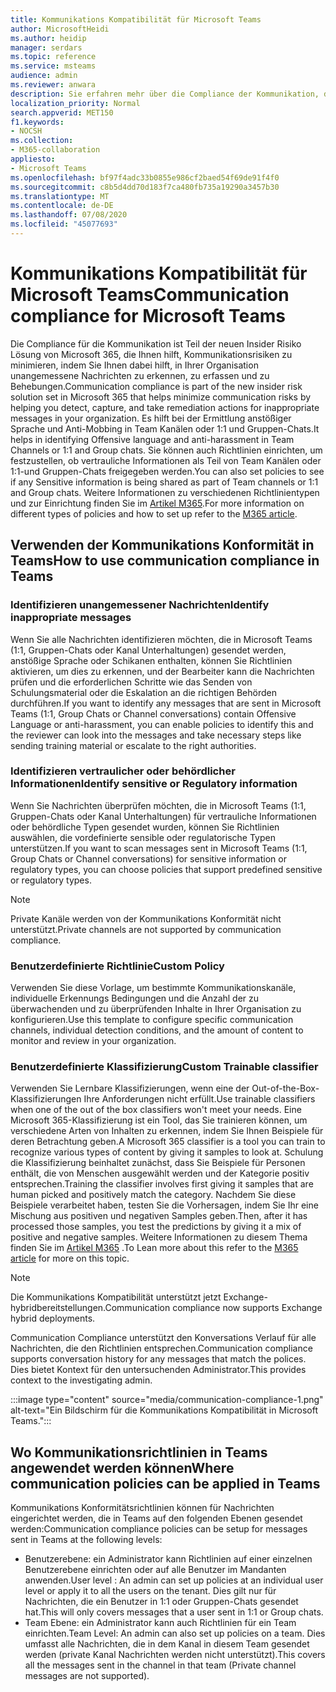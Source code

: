 ```yaml
---
title: Kommunikations Kompatibilität für Microsoft Teams
author: MicrosoftHeidi
ms.author: heidip
manager: serdars
ms.topic: reference
ms.service: msteams
audience: admin
ms.reviewer: anwara
description: Sie erfahren mehr über die Compliance der Kommunikation, die Teil der Insider Risiko-Lösung sind, und zwar aus der Perspektive von Microsoft Teams (Dies ist Teil der M365 Communication Compliance-Funktion).
localization_priority: Normal
search.appverid: MET150
f1.keywords:
- NOCSH
ms.collection:
- M365-collaboration
appliesto:
- Microsoft Teams
ms.openlocfilehash: bf97f4adc33b0855e986cf2baed54f69de91f4f0
ms.sourcegitcommit: c8b5d4dd70d183f7ca480fb735a19290a3457b30
ms.translationtype: MT
ms.contentlocale: de-DE
ms.lasthandoff: 07/08/2020
ms.locfileid: "45077693"
---
```

# <a name="communication-compliance-for-microsoft-teams"></a><span data-ttu-id="ecb39-103">Kommunikations Kompatibilität für Microsoft Teams</span><span class="sxs-lookup"><span data-stu-id="ecb39-103">Communication compliance for Microsoft Teams</span></span>

<span data-ttu-id="ecb39-104">Die Compliance für die Kommunikation ist Teil der neuen Insider Risiko Lösung von Microsoft 365, die Ihnen hilft, Kommunikationsrisiken zu minimieren, indem Sie Ihnen dabei hilft, in Ihrer Organisation unangemessene Nachrichten zu erkennen, zu erfassen und zu Behebungen.</span><span class="sxs-lookup"><span data-stu-id="ecb39-104">Communication compliance is part of the new insider risk solution set in Microsoft 365 that helps minimize communication risks by helping you detect, capture, and take remediation actions for inappropriate messages in your organization.</span></span> <span data-ttu-id="ecb39-105">Es hilft bei der Ermittlung anstößiger Sprache und Anti-Mobbing in Team Kanälen oder 1:1 und Gruppen-Chats.</span><span class="sxs-lookup"><span data-stu-id="ecb39-105">It helps in identifying Offensive language and anti-harassment in Team Channels or 1:1 and Group chats.</span></span> <span data-ttu-id="ecb39-106">Sie können auch Richtlinien einrichten, um festzustellen, ob vertrauliche Informationen als Teil von Team Kanälen oder 1:1-und Gruppen-Chats freigegeben werden.</span><span class="sxs-lookup"><span data-stu-id="ecb39-106">You can also set policies to see if any Sensitive information is being shared as part of Team channels or 1:1 and Group chats.</span></span> <span data-ttu-id="ecb39-107">Weitere Informationen zu verschiedenen Richtlinientypen und zur Einrichtung finden Sie im [Artikel M365](https://docs.microsoft.com/microsoft-365/compliance/communication-compliance).</span><span class="sxs-lookup"><span data-stu-id="ecb39-107">For more information on different types of policies and how to set up refer to the [M365 article](https://docs.microsoft.com/microsoft-365/compliance/communication-compliance).</span></span>

## <a name="how-to-use-communication-compliance-in-teams"></a><span data-ttu-id="ecb39-108">Verwenden der Kommunikations Konformität in Teams</span><span class="sxs-lookup"><span data-stu-id="ecb39-108">How to use communication compliance in Teams</span></span>

### <a name="identify-inappropriate-messages"></a><span data-ttu-id="ecb39-109">Identifizieren unangemessener Nachrichten</span><span class="sxs-lookup"><span data-stu-id="ecb39-109">Identify inappropriate messages</span></span>

<span data-ttu-id="ecb39-110">Wenn Sie alle Nachrichten identifizieren möchten, die in Microsoft Teams (1:1, Gruppen-Chats oder Kanal Unterhaltungen) gesendet werden, anstößige Sprache oder Schikanen enthalten, können Sie Richtlinien aktivieren, um dies zu erkennen, und der Bearbeiter kann die Nachrichten prüfen und die erforderlichen Schritte wie das Senden von Schulungsmaterial oder die Eskalation an die richtigen Behörden durchführen.</span><span class="sxs-lookup"><span data-stu-id="ecb39-110">If you want to identify any messages that are sent in Microsoft Teams (1:1, Group Chats or Channel conversations) contain Offensive Language or anti-harassment, you can enable policies to identify this and the reviewer can look into the messages and take necessary steps like sending training material or escalate to the right authorities.</span></span>

### <a name="identify-sensitive-or-regulatory-information"></a><span data-ttu-id="ecb39-111">Identifizieren vertraulicher oder behördlicher Informationen</span><span class="sxs-lookup"><span data-stu-id="ecb39-111">Identify sensitive or Regulatory information</span></span>

<span data-ttu-id="ecb39-112">Wenn Sie Nachrichten überprüfen möchten, die in Microsoft Teams (1:1, Gruppen-Chats oder Kanal Unterhaltungen) für vertrauliche Informationen oder behördliche Typen gesendet wurden, können Sie Richtlinien auswählen, die vordefinierte sensible oder regulatorische Typen unterstützen.</span><span class="sxs-lookup"><span data-stu-id="ecb39-112">If you want to scan messages sent in Microsoft Teams (1:1, Group Chats or Channel conversations) for sensitive information or regulatory types, you can choose policies that support predefined sensitive or regulatory types.</span></span>

> [!NOTE]
> <span data-ttu-id="ecb39-113">Private Kanäle werden von der Kommunikations Konformität nicht unterstützt.</span><span class="sxs-lookup"><span data-stu-id="ecb39-113">Private channels are not supported by communication compliance.</span></span>

### <a name="custom-policy"></a><span data-ttu-id="ecb39-114">Benutzerdefinierte Richtlinie</span><span class="sxs-lookup"><span data-stu-id="ecb39-114">Custom Policy</span></span>

<span data-ttu-id="ecb39-115">Verwenden Sie diese Vorlage, um bestimmte Kommunikationskanäle, individuelle Erkennungs Bedingungen und die Anzahl der zu überwachenden und zu überprüfenden Inhalte in Ihrer Organisation zu konfigurieren.</span><span class="sxs-lookup"><span data-stu-id="ecb39-115">Use this template to configure specific communication channels, individual detection conditions, and the amount of content to monitor and review in your organization.</span></span>

### <a name="custom-trainable-classifier"></a><span data-ttu-id="ecb39-116">Benutzerdefinierte Klassifizierung</span><span class="sxs-lookup"><span data-stu-id="ecb39-116">Custom Trainable classifier</span></span>

<span data-ttu-id="ecb39-117">Verwenden Sie Lernbare Klassifizierungen, wenn eine der Out-of-the-Box-Klassifizierungen Ihre Anforderungen nicht erfüllt.</span><span class="sxs-lookup"><span data-stu-id="ecb39-117">Use trainable classifiers when one of the out of the box classifiers won't meet your needs.</span></span> <span data-ttu-id="ecb39-118">Eine Microsoft 365-Klassifizierung ist ein Tool, das Sie trainieren können, um verschiedene Arten von Inhalten zu erkennen, indem Sie Ihnen Beispiele für deren Betrachtung geben.</span><span class="sxs-lookup"><span data-stu-id="ecb39-118">A Microsoft 365 classifier is a tool you can train to recognize various types of content by giving it samples to look at.</span></span> <span data-ttu-id="ecb39-119">Schulung die Klassifizierung beinhaltet zunächst, dass Sie Beispiele für Personen enthält, die von Menschen ausgewählt werden und der Kategorie positiv entsprechen.</span><span class="sxs-lookup"><span data-stu-id="ecb39-119">Training the classifier involves first giving it samples that are human picked and positively match the category.</span></span> <span data-ttu-id="ecb39-120">Nachdem Sie diese Beispiele verarbeitet haben, testen Sie die Vorhersagen, indem Sie Ihr eine Mischung aus positiven und negativen Samples geben.</span><span class="sxs-lookup"><span data-stu-id="ecb39-120">Then, after it has processed those samples, you test the predictions by giving it a mix of positive and negative samples.</span></span> <span data-ttu-id="ecb39-121">Weitere Informationen zu diesem Thema finden Sie im [Artikel M365](https://docs.microsoft.com/microsoft-365/compliance/classifier-creating-a-trainable-classifier) .</span><span class="sxs-lookup"><span data-stu-id="ecb39-121">To Lean more about this refer to the [M365 article](https://docs.microsoft.com/microsoft-365/compliance/classifier-creating-a-trainable-classifier) for more on this topic.</span></span>

> [!NOTE]
> <span data-ttu-id="ecb39-122">Die Kommunikations Kompatibilität unterstützt jetzt Exchange-hybridbereitstellungen.</span><span class="sxs-lookup"><span data-stu-id="ecb39-122">Communication compliance now supports Exchange hybrid deployments.</span></span>

<span data-ttu-id="ecb39-123">Communication Compliance unterstützt den Konversations Verlauf für alle Nachrichten, die den Richtlinien entsprechen.</span><span class="sxs-lookup"><span data-stu-id="ecb39-123">Communication compliance supports conversation history for any messages that match the polices.</span></span> <span data-ttu-id="ecb39-124">Dies bietet Kontext für den untersuchenden Administrator.</span><span class="sxs-lookup"><span data-stu-id="ecb39-124">This provides context to the investigating admin.</span></span>

:::image type="content" source="media/communication-compliance-1.png" alt-text="Ein Bildschirm für die Kommunikations Kompatibilität in Microsoft Teams.":::

## <a name="where-communication-policies-can-be-applied-in-teams"></a><span data-ttu-id="ecb39-126">Wo Kommunikationsrichtlinien in Teams angewendet werden können</span><span class="sxs-lookup"><span data-stu-id="ecb39-126">Where communication policies can be applied in Teams</span></span>

<span data-ttu-id="ecb39-127">Kommunikations Konformitätsrichtlinien können für Nachrichten eingerichtet werden, die in Teams auf den folgenden Ebenen gesendet werden:</span><span class="sxs-lookup"><span data-stu-id="ecb39-127">Communication compliance policies can be setup for messages sent in Teams at the following levels:</span></span>

- <span data-ttu-id="ecb39-128">Benutzerebene: ein Administrator kann Richtlinien auf einer einzelnen Benutzerebene einrichten oder auf alle Benutzer im Mandanten anwenden.</span><span class="sxs-lookup"><span data-stu-id="ecb39-128">User level : An admin can set up policies at an individual user level or apply it to all the users on the tenant.</span></span> <span data-ttu-id="ecb39-129">Dies gilt nur für Nachrichten, die ein Benutzer in 1:1 oder Gruppen-Chats gesendet hat.</span><span class="sxs-lookup"><span data-stu-id="ecb39-129">This will only covers messages that a user sent in 1:1 or Group chats.</span></span>
- <span data-ttu-id="ecb39-130">Team Ebene: ein Administrator kann auch Richtlinien für ein Team einrichten.</span><span class="sxs-lookup"><span data-stu-id="ecb39-130">Team Level: An admin can also set up policies on a team.</span></span> <span data-ttu-id="ecb39-131">Dies umfasst alle Nachrichten, die in dem Kanal in diesem Team gesendet werden (private Kanal Nachrichten werden nicht unterstützt).</span><span class="sxs-lookup"><span data-stu-id="ecb39-131">This covers all the messages sent in the channel in that team (Private channel messages are not supported).</span></span>
